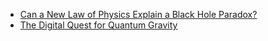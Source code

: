- [Can a New Law of Physics Explain a Black Hole Paradox?](https://youtu.be/yLOHdW7dLug)
- [The Digital Quest for Quantum Gravity](https://youtu.be/A7NTNkYPr9Q)
